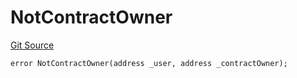 # NotContractOwner
[Git Source](https://github.com/thrackle-io/tron/blob/c915f21b8dd526456aab7e2f9388d412d287d507/src/economic/ruleStorage/RuleStorageDiamondLib.sol)


```solidity
error NotContractOwner(address _user, address _contractOwner);
```


